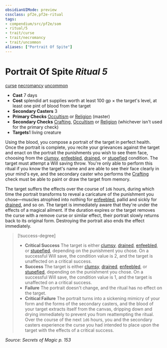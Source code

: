 ```yaml
---
obsidianUIMode: preview
cssclass: pf2e,pf2e-ritual
tags:
- compendium/src/pf2e/som
- ritual/5
- trait/curse
- trait/necromancy
- trait/uncommon
aliases: ["Portrait Of Spite"]
---
```

# Portrait Of Spite *Ritual 5*  
[curse](../../../Rules/traits/curse.md)  [necromancy](../../../Rules/traits/necromancy.md)  [uncommon](../../../Rules/traits/uncommon.md)  

- **Cast** 7 days
- **Cost** splendid art supplies worth at least 100 gp × the target's level, at least one pint of blood from the target
- **Secondary Casters** 3
- **Primary Checks** [Occultism](../../skills.md#Occultism) or [Religion](../../skills.md#Religion) (master)
- **Secondary Checks** [Crafting](../../skills.md#Crafting), [Occultism](../../skills.md#Occultism) or [Religion](../../skills.md#Religion) (whichever isn't used for the primary check)
- **Targets**1 living creature

Using the blood, you compose a portrait of the target in perfect health. Once the portrait is complete, you recite your grievances against the target and enact on the portrait the punishments you wish to see them face, choosing from the [clumsy](../../../Rules/conditions.md#Clumsy), [enfeebled](../../../Rules/conditions.md#Enfeebled), [drained](../../../Rules/conditions.md#Drained), or [stupefied](../../../Rules/conditions.md#Stupefied) condition. The target must attempt a Will saving throw. You're only able to perform this ritual if you know the target's name and are able to see their face clearly in your mind's eye, and the secondary caster who performs the [Crafting](../../skills.md#Crafting) check must be able to paint or draw the target from memory.

The target suffers the effects over the course of `1d6` hours, during which time the portrait transforms to reveal a caricature of the punishment you chose—muscles atrophied into nothing for [enfeebled](../../../Rules/conditions.md#Enfeebled), pallid and sickly for [drained](../../../Rules/conditions.md#Drained), and so on. The target is immediately aware that they're under the effects of a magical ailment. If the duration expires or the target removes the curse with a remove curse or similar effect, their portrait slowly returns back to its original form. Destroying the portrait also ends the effect immediately.

> [!success-degree] 
> - **Critical Success** The target is either [clumsy](../../../Rules/conditions.md#Clumsy), [drained](../../../Rules/conditions.md#Drained), [enfeebled](../../../Rules/conditions.md#Enfeebled), or [stupefied](../../../Rules/conditions.md#Stupefied), depending on the punishment you chose. On a successful Will save, the condition value is 2, and the target is unaffected on a critical success.
> - **Success** The target is either [clumsy](../../../Rules/conditions.md#Clumsy), [drained](../../../Rules/conditions.md#Drained), [enfeebled](../../../Rules/conditions.md#Enfeebled), or [stupefied](../../../Rules/conditions.md#Stupefied), depending on the punishment you chose. On a successful Will save, the condition value is 1, and the target is unaffected on a critical success.
> - **Failure** The portrait doesn't change, and the ritual has no effect on the target.
> - **Critical Failure** The portrait turns into a sickening mimicry of your form and the forms of the secondary casters, and the blood of your target extracts itself from the canvas, dripping down and drying immediately to prevent you from reattempting the ritual. Over the course of the next `1d6` hours, you and the secondary casters experience the curse you had intended to place upon the target with the effects of a critical success.

*Source: Secrets of Magic p. 153*